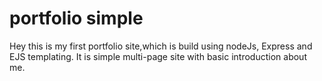 <h1>portfolio simple</h1>
<p>Hey this is my first portfolio site,which is build using nodeJs, Express and EJS templating. It is simple multi-page site with basic introduction about me.</p>